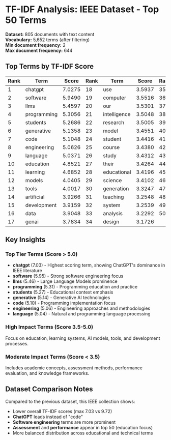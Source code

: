 # TF-IDF Analysis: IEEE Dataset - Top 50 Terms

**Dataset:** 805 documents with text content  
**Vocabulary:** 5,652 terms (after filtering)  
**Min document frequency:** 2  
**Max document frequency:** 644  

## Top Terms by TF-IDF Score

| Rank | Term | Score | Rank | Term | Score | Rank | Term | Score |
|------|------|-------|------|------|-------|------|------|-------|
| 1 | chatgpt | 7.0275 | 18 | use | 3.5937 | 35 | its | 3.0815 |
| 2 | software | 5.9490 | 19 | computer | 3.5516 | 36 | challenges | 3.0717 |
| 3 | llms | 5.4597 | 20 | our | 3.5301 | 37 | large | 3.0311 |
| 4 | programming | 5.3056 | 21 | intelligence | 3.5048 | 38 | using | 3.0078 |
| 5 | students | 5.2686 | 22 | research | 3.5005 | 39 | academic | 2.9444 |
| 6 | generative | 5.1358 | 23 | model | 3.4551 | 40 | questions | 2.9424 |
| 7 | code | 5.1048 | 24 | student | 3.4416 | 41 | assessment | 2.9159 |
| 8 | engineering | 5.0626 | 25 | course | 3.4380 | 42 | tasks | 2.8857 |
| 9 | language | 5.0371 | 26 | study | 3.4312 | 43 | performance | 2.8435 |
| 10 | education | 4.8521 | 27 | their | 3.4264 | 44 | knowledge | 2.8255 |
| 11 | learning | 4.6852 | 28 | educational | 3.4196 | 45 | framework | 2.8215 |
| 12 | models | 4.0405 | 29 | science | 3.4102 | 46 | text | 2.8012 |
| 13 | tools | 4.0017 | 30 | generation | 3.3247 | 47 | paper | 2.7995 |
| 14 | artificial | 3.9266 | 31 | teaching | 3.2548 | 48 | feedback | 2.7910 |
| 15 | development | 3.9159 | 32 | system | 3.2539 | 49 | potential | 2.7335 |
| 16 | data | 3.9048 | 33 | analysis | 3.2292 | 50 | information | 2.7175 |
| 17 | genai | 3.7834 | 34 | design | 3.1726 |  |  |  |

## Key Insights

### Top Tier Terms (Score > 5.0)
- **chatgpt** (7.03) - Highest scoring term, showing ChatGPT's dominance in IEEE literature
- **software** (5.95) - Strong software engineering focus
- **llms** (5.46) - Large Language Models prominence
- **programming** (5.31) - Programming education and practice
- **students** (5.27) - Educational context emphasis
- **generative** (5.14) - Generative AI technologies
- **code** (5.10) - Programming implementation focus
- **engineering** (5.06) - Engineering approaches and methodologies
- **language** (5.04) - Natural and programming language processing

### High Impact Terms (Score 3.5-5.0)
Focus on education, learning systems, AI models, tools, and development processes.

### Moderate Impact Terms (Score < 3.5)
Includes academic concepts, assessment methods, performance evaluation, and knowledge frameworks.

## Dataset Comparison Notes

Compared to the previous dataset, this IEEE collection shows:
- Lower overall TF-IDF scores (max 7.03 vs 9.72)
- **ChatGPT** leads instead of "code"
- **Software engineering** terms are more prominent
- **Assessment** and **performance** appear in top 50 (education focus)
- More balanced distribution across educational and technical terms
